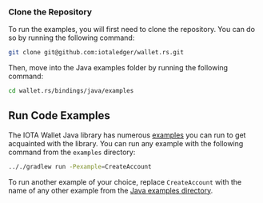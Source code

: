 ### Clone the Repository

To run the examples, you will first need to clone the repository. You can do so by running the following command:

```bash
git clone git@github.com:iotaledger/wallet.rs.git
```

Then, move into the Java examples folder by running the following command:

```bash
cd wallet.rs/bindings/java/examples
```

## Run Code Examples

The IOTA Wallet Java library has numerous [examples](https://github.com/iotaledger/wallet.rs/tree/develop/bindings/java/examples/src)
you can run to get acquainted with the library. You can run any example with the following
command from the `examples` directory:

```bash
.././gradlew run -Pexample=CreateAccount
```

To run another example of your choice, replace `CreateAccount` with the name of any other example from the [Java examples directory](https://github.com/iotaledger/wallet.rs/tree/develop/bindings/java/examples/src).